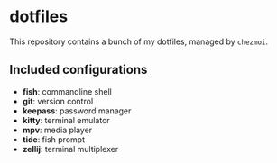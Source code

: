 # dotfiles

This repository contains a bunch of my dotfiles, managed by `chezmoi`.

## Included configurations

* **fish**: commandline shell
* **git**: version control
* **keepass**: password manager
* **kitty**: terminal emulator
* **mpv**: media player
* **tide**: fish prompt
* **zellij**: terminal multiplexer
